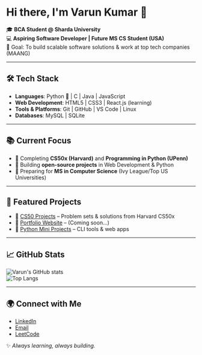 # Hi there, I'm Varun Kumar 👋  

🎓 **BCA Student @ Sharda University**  
💻 **Aspiring Software Developer | Future MS CS Student (USA)**  
🚀 Goal: To build scalable software solutions & work at top tech companies (MAANG)  

---

## 🛠️ Tech Stack  
- **Languages**: Python 🐍 | C | Java | JavaScript  
- **Web Development**: HTML5 | CSS3 | React.js (learning)  
- **Tools & Platforms**: Git | GitHub | VS Code | Linux  
- **Databases**: MySQL | SQLite  

---

## 📚 Current Focus  
- 📌 Completing **CS50x (Harvard)** and **Programming in Python (UPenn)**  
- 📌 Building **open-source projects** in Web Development & Python  
- 📌 Preparing for **MS in Computer Science** (Ivy League/Top US Universities)  

---

## 📂 Featured Projects  
- 🔗 [CS50 Projects](#) – Problem sets & solutions from Harvard CS50x  
- 🔗 [Portfolio Website](#) – (Coming soon...)  
- 🔗 [Python Mini Projects](#) – CLI tools & web apps  

---

## 📈 GitHub Stats  
![Varun's GitHub stats](https://github-readme-stats.vercel.app/api?username=varun-kumar-tech&show_icons=true&theme=radical)  
![Top Langs](https://github-readme-stats.vercel.app/api/top-langs/?username=varun-kumar-tech&layout=compact&theme=radical)  

---

## 🌍 Connect with Me  
- [LinkedIn](https://www.linkedin.com/in/varun-kumar-dev?utm_source=share&utm_campaign=share_via&utm_content=profile&utm_medium=android_app)  
- [Email](mailto:varun280215@gmail.com)  
- [LeetCode](https://leetcode.com/u/varun2460/)

✨ *Always learning, always building.*  
